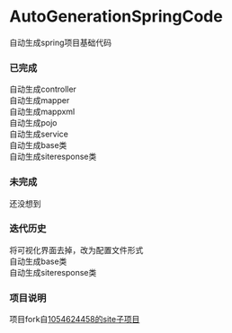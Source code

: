 # AutoGenerationSpringCode
自动生成spring项目基础代码
### 已完成<br>
自动生成controller<br>
自动生成mapper<br>
自动生成mappxml<br>
自动生成pojo<br>
自动生成service<br>
自动生成base类<br>
自动生成siteresponse类<br>
### 未完成<br>
还没想到
### 迭代历史
将可视化界面去掉，改为配置文件形式<br>
自动生成base类<br>
自动生成siteresponse类<br>
### 项目说明
项目fork自[1054624458的site子项目](https://github.com/1054624458/site)<br>
